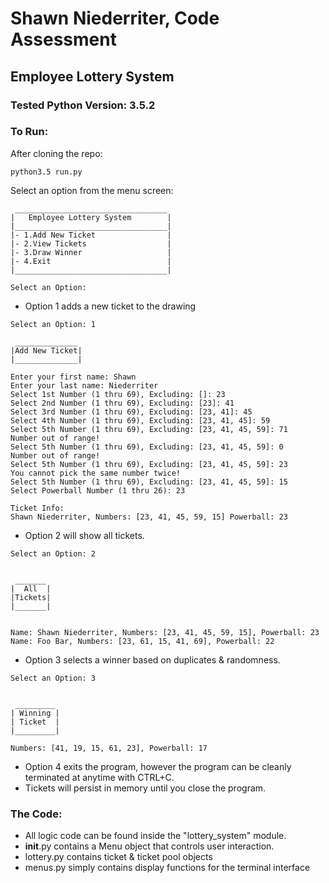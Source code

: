# Shawn Niederriter, Code Assessment
## Employee Lottery System
### Tested Python Version: 3.5.2

### To Run:
After cloning the repo:
```terminal
python3.5 run.py
```

Select an option from the menu screen:
```terminal
 __________________________________
|   Employee Lottery System        |
|__________________________________|
|- 1.Add New Ticket                |
|- 2.View Tickets                  |
|- 3.Draw Winner                   |
|- 4.Exit                          |
|__________________________________|

Select an Option: 
```

- Option 1 adds a new ticket to the drawing
```terminal
Select an Option: 1

 ______________
|Add New Ticket|
|______________|

Enter your first name: Shawn
Enter your last name: Niederriter
Select 1st Number (1 thru 69), Excluding: []: 23
Select 2nd Number (1 thru 69), Excluding: [23]: 41
Select 3rd Number (1 thru 69), Excluding: [23, 41]: 45
Select 4th Number (1 thru 69), Excluding: [23, 41, 45]: 59
Select 5th Number (1 thru 69), Excluding: [23, 41, 45, 59]: 71
Number out of range!
Select 5th Number (1 thru 69), Excluding: [23, 41, 45, 59]: 0
Number out of range!
Select 5th Number (1 thru 69), Excluding: [23, 41, 45, 59]: 23
You cannot pick the same number twice!
Select 5th Number (1 thru 69), Excluding: [23, 41, 45, 59]: 15
Select Powerball Number (1 thru 26): 23

Ticket Info:
Shawn Niederriter, Numbers: [23, 41, 45, 59, 15] Powerball: 23
```
- Option 2 will show all tickets.
```terminal
Select an Option: 2


 _______
|  All  |
|Tickets| 
|_______|


Name: Shawn Niederriter, Numbers: [23, 41, 45, 59, 15], Powerball: 23
Name: Foo Bar, Numbers: [23, 61, 15, 41, 69], Powerball: 22
```
- Option 3 selects a winner based on duplicates & randomness.
```terminal
Select an Option: 3


 _________
| Winning |
| Ticket  |
|_________|

Numbers: [41, 19, 15, 61, 23], Powerball: 17
```
- Option 4 exits the program, however the program can be cleanly terminated at anytime with CTRL+C.
- Tickets will persist in memory until you close the program.

### The Code:
- All logic code can be found inside the "lottery_system" module.
- ____init____.py contains a Menu object that controls user interaction.
- lottery.py contains ticket & ticket pool objects
- menus.py simply contains display functions for the terminal interface
